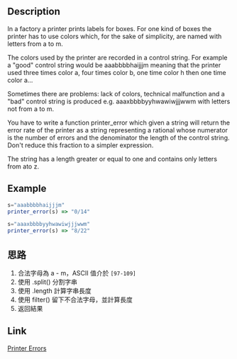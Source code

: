 ## Description
In a factory a printer prints labels for boxes. For one kind of boxes the printer has to use colors which, for the sake of simplicity, are named with letters from a to m.

The colors used by the printer are recorded in a control string. For example a "good" control string would be aaabbbbhaijjjm meaning that the printer used three times color a, four times color b, one time color h then one time color a...

Sometimes there are problems: lack of colors, technical malfunction and a "bad" control string is produced e.g. aaaxbbbbyyhwawiwjjjwwm with letters not from a to m.

You have to write a function printer_error which given a string will return the error rate of the printer as a string representing a rational whose numerator is the number of errors and the denominator the length of the control string. Don't reduce this fraction to a simpler expression.

The string has a length greater or equal to one and contains only letters from ato z.

## Example
```javascript
s="aaabbbbhaijjjm"
printer_error(s) => "0/14"

s="aaaxbbbbyyhwawiwjjjwwm"
printer_error(s) => "8/22"
```

## 思路
1. 合法字母為 a - m，ASCII 值介於 `[97-109]`
2. 使用 .split() 分割字串
3. 使用 .length 計算字串長度
4. 使用 filter() 留下不合法字母，並計算長度
5. 返回結果

## Link
[Printer Errors](https://www.codewars.com/kata/56541980fa08ab47a0000040/train/javascript)